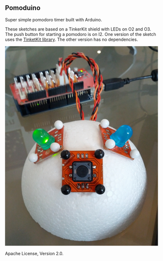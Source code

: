 ## Pomoduino

Super simple pomodoro timer built with Arduino.

These sketches are based on a TinkerKit shield with LEDs on O2 and O3. The push button for starting a pomodoro is on I2. One version of the sketch uses the [TinketKit library](http://tinkerkit.com/en/Tutorials/Home). The other version has no dependencies.

![The Pomoduino hardware](https://github.com/jdamcd/pomoduino/blob/master/pomoduino.png?raw=true)

Apache License, Version 2.0.